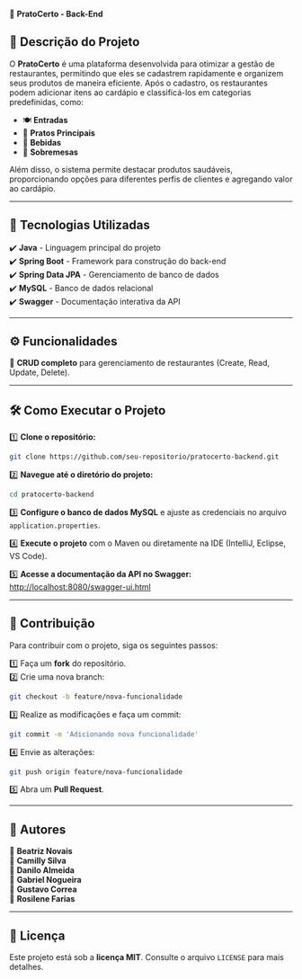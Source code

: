 📌 **PratoCerto - Back-End**

## 📖 Descrição do Projeto
O **PratoCerto** é uma plataforma desenvolvida para otimizar a gestão de restaurantes, permitindo que eles se cadastrem rapidamente e organizem seus produtos de maneira eficiente. Após o cadastro, os restaurantes podem adicionar itens ao cardápio e classificá-los em categorias predefinidas, como:

- 🍽️ **Entradas**  
- 🥘 **Pratos Principais**  
- 🍹 **Bebidas**  
- 🍰 **Sobremesas**  

Além disso, o sistema permite destacar produtos saudáveis, proporcionando opções para diferentes perfis de clientes e agregando valor ao cardápio.

---

## 🚀 Tecnologias Utilizadas
✔️ **Java** - Linguagem principal do projeto  
✔️ **Spring Boot** - Framework para construção do back-end  
✔️ **Spring Data JPA** - Gerenciamento de banco de dados  
✔️ **MySQL** - Banco de dados relacional  
✔️ **Swagger** - Documentação interativa da API  

---

## ⚙️ Funcionalidades
🔹 **CRUD completo** para gerenciamento de restaurantes (Create, Read, Update, Delete).  

---

## 🛠️ Como Executar o Projeto
1️⃣ **Clone o repositório:**  
```bash
git clone https://github.com/seu-repositorio/pratocerto-backend.git
```

2️⃣ **Navegue até o diretório do projeto:**  
```bash
cd pratocerto-backend
```

3️⃣ **Configure o banco de dados MySQL** e ajuste as credenciais no arquivo `application.properties`.  

4️⃣ **Execute o projeto** com o Maven ou diretamente na IDE (IntelliJ, Eclipse, VS Code).  

5️⃣ **Acesse a documentação da API no Swagger:**  
[http://localhost:8080/swagger-ui.html](http://localhost:8080/swagger-ui.html)  

---

## 🤝 Contribuição
Para contribuir com o projeto, siga os seguintes passos:

1️⃣ Faça um **fork** do repositório.  
2️⃣ Crie uma nova branch:  
```bash
git checkout -b feature/nova-funcionalidade
```

3️⃣ Realize as modificações e faça um commit:  
```bash
git commit -m 'Adicionando nova funcionalidade'
```

4️⃣ Envie as alterações:  
```bash
git push origin feature/nova-funcionalidade
```

5️⃣ Abra um **Pull Request**.  

---

## 👥 Autores
📌 **Beatriz Novais**  
📌 **Camilly Silva**  
📌 **Danilo Almeida**  
📌 **Gabriel Nogueira**  
📌 **Gustavo Correa**  
📌 **Rosilene Farias**  

---

## 📜 Licença
Este projeto está sob a **licença MIT**. Consulte o arquivo `LICENSE` para mais detalhes.



